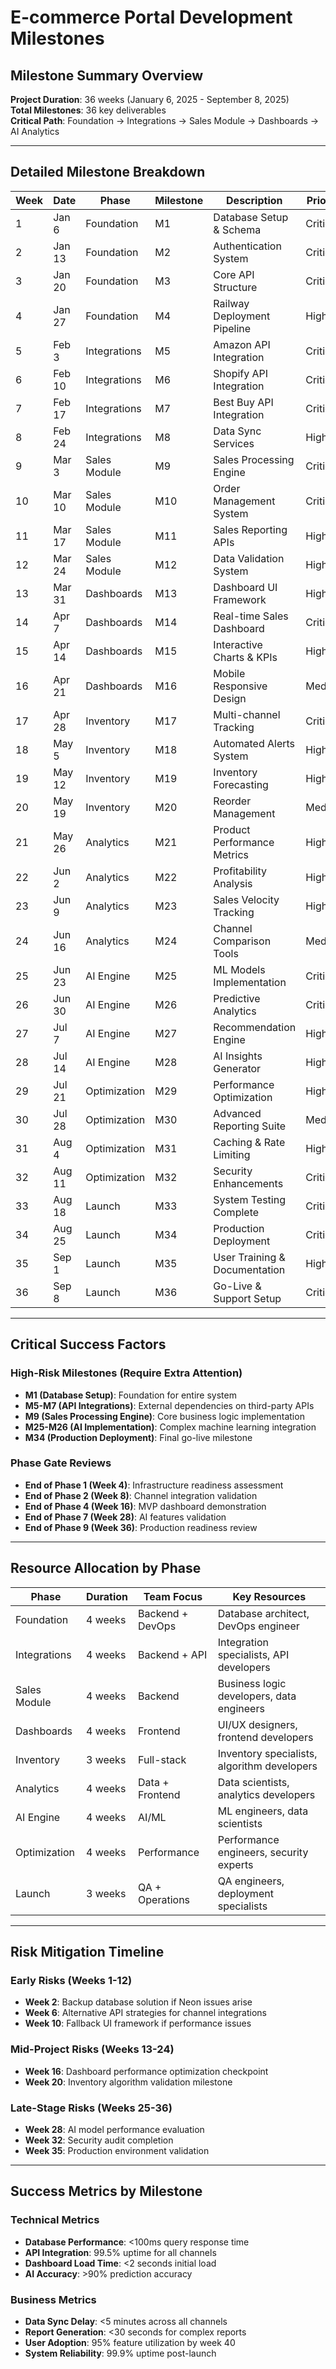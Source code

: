 # E-commerce Portal Development Milestones

## Milestone Summary Overview
**Project Duration**: 36 weeks (January 6, 2025 - September 8, 2025)  
**Total Milestones**: 36 key deliverables  
**Critical Path**: Foundation → Integrations → Sales Module → Dashboards → AI Analytics

---

## Detailed Milestone Breakdown

| Week | Date | Phase | Milestone | Description | Priority | Dependencies |
|------|------|-------|-----------|-------------|----------|--------------|
| 1 | Jan 6 | Foundation | M1 | Database Setup & Schema | Critical | None |
| 2 | Jan 13 | Foundation | M2 | Authentication System | Critical | M1 |
| 3 | Jan 20 | Foundation | M3 | Core API Structure | Critical | M1, M2 |
| 4 | Jan 27 | Foundation | M4 | Railway Deployment Pipeline | High | M3 |
| 5 | Feb 3 | Integrations | M5 | Amazon API Integration | Critical | M4 |
| 6 | Feb 10 | Integrations | M6 | Shopify API Integration | Critical | M4 |
| 7 | Feb 17 | Integrations | M7 | Best Buy API Integration | Critical | M4 |
| 8 | Feb 24 | Integrations | M8 | Data Sync Services | High | M5, M6, M7 |
| 9 | Mar 3 | Sales Module | M9 | Sales Processing Engine | Critical | M8 |
| 10 | Mar 10 | Sales Module | M10 | Order Management System | Critical | M9 |
| 11 | Mar 17 | Sales Module | M11 | Sales Reporting APIs | High | M10 |
| 12 | Mar 24 | Sales Module | M12 | Data Validation System | High | M11 |
| 13 | Mar 31 | Dashboards | M13 | Dashboard UI Framework | High | M12 |
| 14 | Apr 7 | Dashboards | M14 | Real-time Sales Dashboard | Critical | M13 |
| 15 | Apr 14 | Dashboards | M15 | Interactive Charts & KPIs | High | M14 |
| 16 | Apr 21 | Dashboards | M16 | Mobile Responsive Design | Medium | M15 |
| 17 | Apr 28 | Inventory | M17 | Multi-channel Tracking | Critical | M16 |
| 18 | May 5 | Inventory | M18 | Automated Alerts System | High | M17 |
| 19 | May 12 | Inventory | M19 | Inventory Forecasting | High | M18 |
| 20 | May 19 | Inventory | M20 | Reorder Management | Medium | M19 |
| 21 | May 26 | Analytics | M21 | Product Performance Metrics | High | M20 |
| 22 | Jun 2 | Analytics | M22 | Profitability Analysis | High | M21 |
| 23 | Jun 9 | Analytics | M23 | Sales Velocity Tracking | High | M22 |
| 24 | Jun 16 | Analytics | M24 | Channel Comparison Tools | Medium | M23 |
| 25 | Jun 23 | AI Engine | M25 | ML Models Implementation | Critical | M24 |
| 26 | Jun 30 | AI Engine | M26 | Predictive Analytics | Critical | M25 |
| 27 | Jul 7 | AI Engine | M27 | Recommendation Engine | High | M26 |
| 28 | Jul 14 | AI Engine | M28 | AI Insights Generator | High | M27 |
| 29 | Jul 21 | Optimization | M29 | Performance Optimization | High | M28 |
| 30 | Jul 28 | Optimization | M30 | Advanced Reporting Suite | Medium | M29 |
| 31 | Aug 4 | Optimization | M31 | Caching & Rate Limiting | High | M30 |
| 32 | Aug 11 | Optimization | M32 | Security Enhancements | Critical | M31 |
| 33 | Aug 18 | Launch | M33 | System Testing Complete | Critical | M32 |
| 34 | Aug 25 | Launch | M34 | Production Deployment | Critical | M33 |
| 35 | Sep 1 | Launch | M35 | User Training & Documentation | High | M34 |
| 36 | Sep 8 | Launch | M36 | Go-Live & Support Setup | Critical | M35 |

---

## Critical Success Factors

### High-Risk Milestones (Require Extra Attention)
- **M1 (Database Setup)**: Foundation for entire system
- **M5-M7 (API Integrations)**: External dependencies on third-party APIs
- **M9 (Sales Processing Engine)**: Core business logic implementation
- **M25-M26 (AI Implementation)**: Complex machine learning integration
- **M34 (Production Deployment)**: Final go-live milestone

### Phase Gate Reviews
- **End of Phase 1 (Week 4)**: Infrastructure readiness assessment
- **End of Phase 2 (Week 8)**: Channel integration validation
- **End of Phase 4 (Week 16)**: MVP dashboard demonstration
- **End of Phase 7 (Week 28)**: AI features validation
- **End of Phase 9 (Week 36)**: Production readiness review

---

## Resource Allocation by Phase

| Phase | Duration | Team Focus | Key Resources |
|-------|----------|------------|---------------|
| Foundation | 4 weeks | Backend + DevOps | Database architect, DevOps engineer |
| Integrations | 4 weeks | Backend + API | Integration specialists, API developers |
| Sales Module | 4 weeks | Backend | Business logic developers, data engineers |
| Dashboards | 4 weeks | Frontend | UI/UX designers, frontend developers |
| Inventory | 3 weeks | Full-stack | Inventory specialists, algorithm developers |
| Analytics | 4 weeks | Data + Frontend | Data scientists, analytics developers |
| AI Engine | 4 weeks | AI/ML | ML engineers, data scientists |
| Optimization | 4 weeks | Performance | Performance engineers, security experts |
| Launch | 3 weeks | QA + Operations | QA engineers, deployment specialists |

---

## Risk Mitigation Timeline

### Early Risks (Weeks 1-12)
- **Week 2**: Backup database solution if Neon issues arise
- **Week 6**: Alternative API strategies for channel integrations
- **Week 10**: Fallback UI framework if performance issues

### Mid-Project Risks (Weeks 13-24)
- **Week 16**: Dashboard performance optimization checkpoint
- **Week 20**: Inventory algorithm validation milestone

### Late-Stage Risks (Weeks 25-36)
- **Week 28**: AI model performance evaluation
- **Week 32**: Security audit completion
- **Week 35**: Production environment validation

---

## Success Metrics by Milestone

### Technical Metrics
- **Database Performance**: <100ms query response time
- **API Integration**: 99.5% uptime for all channels
- **Dashboard Load Time**: <2 seconds initial load
- **AI Accuracy**: >90% prediction accuracy

### Business Metrics
- **Data Sync Delay**: <5 minutes across all channels
- **Report Generation**: <30 seconds for complex reports
- **User Adoption**: 95% feature utilization by week 40
- **System Reliability**: 99.9% uptime post-launch